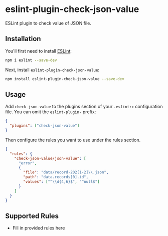 # eslint-plugin-check-json-value

ESLint plugin to check value of JSON file.

## Installation

You'll first need to install [ESLint](https://eslint.org/):

```sh
npm i eslint --save-dev
```

Next, install `eslint-plugin-check-json-value`:

```sh
npm install eslint-plugin-check-json-value --save-dev
```

## Usage

Add `check-json-value` to the plugins section of your `.eslintrc` configuration file. You can omit the `eslint-plugin-` prefix:

```json
{
  "plugins": ["check-json-value"]
}
```

Then configure the rules you want to use under the rules section.

```json
{
  "rules": {
    "check-json-value/json-value": [
      "error",
      {
        "file": "data/record-202[1-2]\\.json",
        "path": "data.records[0].id",
        "values": ["^\\d{4,6}$", "^null$"]
      }
    ]
  }
}
```

## Supported Rules

- Fill in provided rules here
